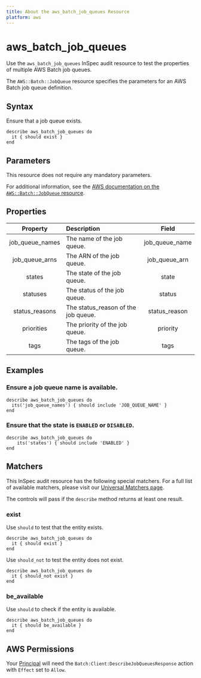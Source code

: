 ```yaml
---
title: About the aws_batch_job_queues Resource
platform: aws
---
```


# aws_batch_job_queues

Use the `aws_batch_job_queues` InSpec audit resource to test the properties of multiple AWS Batch job queues.

The `AWS::Batch::JobQueue` resource specifies the parameters for an AWS Batch job queue definition.

## Syntax

Ensure that a job queue exists.

    describe aws_batch_job_queues do
      it { should exist }
    end

## Parameters

This resource does not require any mandatory parameters.

For additional information, see the [AWS documentation on the `AWS::Batch::JobQueue` resource](https://docs.aws.amazon.com/AWSCloudFormation/latest/UserGuide/aws-resource-batch-jobqueue.html).

## Properties

| Property  | Description | Field |
| :---: | :--- | :---: |
| job_queue_names | The name of the job queue. | job_queue_name |
| job_queue_arns | The ARN of the job queue. | job_queue_arn |
| states | The state of the job queue. | state |
| statuses | The status of the job queue. | status |
| status_reasons | The status_reason of the job queue. | status_reason |
| priorities | The priority of the job queue. | priority |
| tags | The tags of the job queue. | tags |

## Examples

### Ensure a job queue name is available.

    describe aws_batch_job_queues do
      its('job_queue_names') { should include 'JOB_QUEUE_NAME' }
    end

### Ensure that the state is `ENABLED` or `DISABLED`.

    describe aws_batch_job_queues do
        its('states') { should include 'ENABLED' }
    end

## Matchers

This InSpec audit resource has the following special matchers. For a full list of available matchers, please visit our [Universal Matchers page](https://www.inspec.io/docs/reference/matchers/).

The controls will pass if the `describe` method returns at least one result.

### exist

Use `should` to test that the entity exists.

    describe aws_batch_job_queues do
      it { should exist }
    end

Use `should_not` to test the entity does not exist.

    describe aws_batch_job_queues do
      it { should_not exist }
    end

### be_available

Use `should` to check if the entity is available.

    describe aws_batch_job_queues do
      it { should be_available }
    end

## AWS Permissions

Your [Principal](https://docs.aws.amazon.com/IAM/latest/UserGuide/intro-structure.html#intro-structure-principal) will need the `Batch:Client:DescribeJobQueuesResponse` action with `Effect` set to `Allow`.
